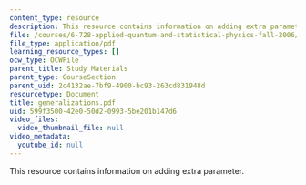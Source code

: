 ```yaml
---
content_type: resource
description: This resource contains information on adding extra parameter.
file: /courses/6-728-applied-quantum-and-statistical-physics-fall-2006/599f350042e050d209935be201b147d6_generalizations.pdf
file_type: application/pdf
learning_resource_types: []
ocw_type: OCWFile
parent_title: Study Materials
parent_type: CourseSection
parent_uid: 2c4132ae-7bf9-4900-bc93-263cd831948d
resourcetype: Document
title: generalizations.pdf
uid: 599f3500-42e0-50d2-0993-5be201b147d6
video_files:
  video_thumbnail_file: null
video_metadata:
  youtube_id: null
---
```

This resource contains information on adding extra parameter.

